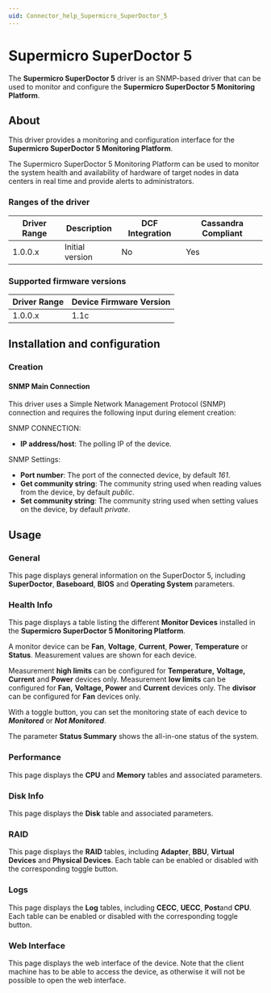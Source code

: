 ```yaml
---
uid: Connector_help_Supermicro_SuperDoctor_5
---
```


# Supermicro SuperDoctor 5

The **Supermicro SuperDoctor 5** driver is an SNMP-based driver that can be used to monitor and configure the **Supermicro SuperDoctor 5 Monitoring Platform**.

## About

This driver provides a monitoring and configuration interface for the **Supermicro SuperDoctor 5 Monitoring Platform**.

The Supermicro SuperDoctor 5 Monitoring Platform can be used to monitor the system health and availability of hardware of target nodes in data centers in real time and provide alerts to administrators.

### Ranges of the driver

| **Driver Range** | **Description** | **DCF Integration** | **Cassandra Compliant** |
|------------------|-----------------|---------------------|-------------------------|
| 1.0.0.x          | Initial version | No                  | Yes                     |

### Supported firmware versions

| **Driver Range** | **Device Firmware Version** |
|------------------|-----------------------------|
| 1.0.0.x          | 1.1c                        |

## Installation and configuration

### Creation

#### SNMP Main Connection

This driver uses a Simple Network Management Protocol (SNMP) connection and requires the following input during element creation:

SNMP CONNECTION:

- **IP address/host**: The polling IP of the device.

SNMP Settings:

- **Port number**: The port of the connected device, by default *161*.
- **Get community string**: The community string used when reading values from the device, by default *public*.
- **Set community string**: The community string used when setting values on the device, by default *private*.

## Usage

### General

This page displays general information on the SuperDoctor 5, including **SuperDoctor**, **Baseboard**, **BIOS** and **Operating System** parameters.

### Health Info

This page displays a table listing the different **Monitor Devices** installed in the **Supermicro SuperDoctor 5 Monitoring Platform**.

A monitor device can be **Fan**, **Voltage**, **Current**, **Power**, **Temperature** or **Status**. Measurement values are shown for each device.

Measurement **high limits** can be configured for **Temperature,** **Voltage, Current** and **Power** devices only. Measurement **low limits** can be configured for **Fan,** **Voltage, Power** and **Current** devices only. The **divisor** can be configured for **Fan** devices only.

With a toggle button, you can set the monitoring state of each device to ***Monitored*** or ***Not Monitored***.

The parameter **Status Summary** shows the all-in-one status of the system.

### Performance

This page displays the **CPU** and **Memory** tables and associated parameters.

### Disk Info

This page displays the **Disk** table and associated parameters.

### RAID

This page displays the **RAID** tables, including **Adapter**, **BBU**, **Virtual Devices** and **Physical Devices**. Each table can be enabled or disabled with the corresponding toggle button.

### Logs

This page displays the **Log** tables, including **CECC**, **UECC**, **Post**and **CPU**. Each table can be enabled or disabled with the corresponding toggle button.

### Web Interface

This page displays the web interface of the device. Note that the client machine has to be able to access the device, as otherwise it will not be possible to open the web interface.
